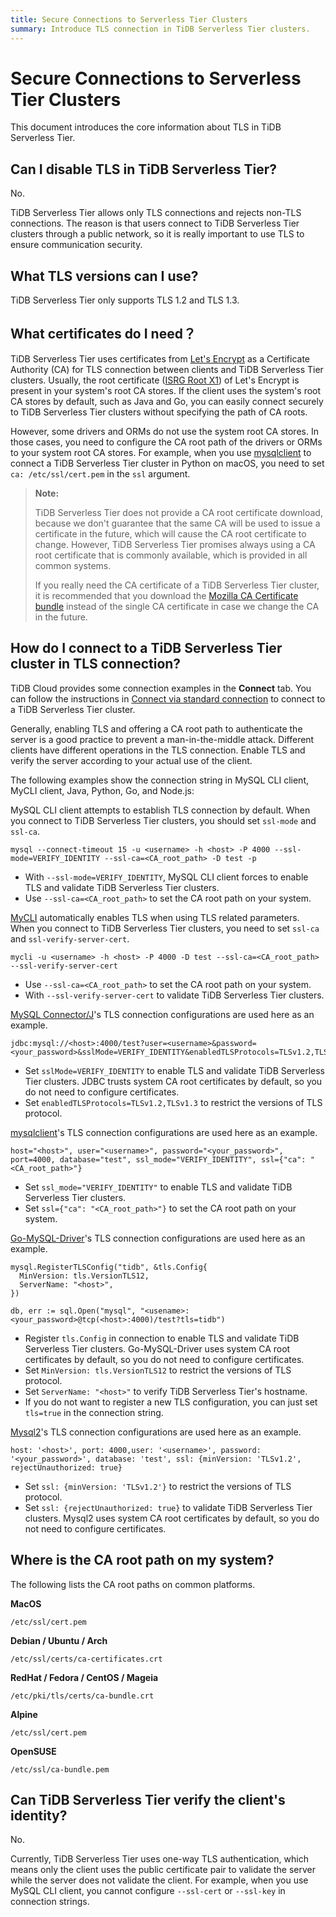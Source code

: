 ```yaml
---
title: Secure Connections to Serverless Tier Clusters
summary: Introduce TLS connection in TiDB Serverless Tier clusters.
---
```


# Secure Connections to Serverless Tier Clusters

This document introduces the core information about TLS in TiDB Serverless Tier.

## Can I disable TLS in TiDB Serverless Tier?

No.

TiDB Serverless Tier allows only TLS connections and rejects non-TLS connections. The reason is that users connect to TiDB Serverless Tier clusters through a public network, so it is really important to use TLS to ensure communication security.

## What TLS versions can I use?

TiDB Serverless Tier only supports TLS 1.2 and TLS 1.3. 

## What certificates do I need？

TiDB Serverless Tier uses certificates from [Let's Encrypt](https://letsencrypt.org/) as a Certificate Authority (CA) for TLS connection between clients and TiDB Serverless Tier clusters. Usually, the root certificate ([ISRG Root X1](https://letsencrypt.org/certs/isrgrootx1.pem.txt)) of Let's Encrypt is present in your system's root CA stores. If the client uses the system's root CA stores by default, such as Java and Go, you can easily connect securely to TiDB Serverless Tier clusters without specifying the path of CA roots.

However, some drivers and ORMs do not use the system root CA stores. In those cases, you need to configure the CA root path of the drivers or ORMs to your system root CA stores. For example, when you use [mysqlclient](https://github.com/PyMySQL/mysqlclient) to connect a TiDB Serverless Tier cluster in Python on macOS, you need to set `ca: /etc/ssl/cert.pem` in the `ssl` argument.

> **Note:**
> 
> TiDB Serverless Tier does not provide a CA root certificate download, because we don't guarantee that the same CA will be used to issue a certificate in the future, which will cause the CA root certificate to change. 
> However, TiDB Serverless Tier promises always using a CA root certificate that is commonly available, which is provided in all common systems. 
> 
> If you really need the CA certificate of a TiDB Serverless Tier cluster, it is recommended that you download the [Mozilla CA Certificate bundle](https://curl.se/docs/caextract.html) instead of the single CA certificate in case we change the CA in the future.

## How do I connect to a TiDB Serverless Tier cluster in TLS connection?

TiDB Cloud provides some connection examples in the **Connect** tab. You can follow the instructions in [Connect via standard connection](/tidb-cloud/connect-to-tidb-cluster.md#connect-via-standard-connection) to connect to a TiDB Serverless Tier cluster.

Generally, enabling TLS and offering a CA root path to authenticate the server is a good practice to prevent a man-in-the-middle attack. Different clients have different operations in the TLS connection. Enable TLS and verify the server according to your actual use of the client.

The following examples show the connection string in MySQL CLI client, MyCLI client, Java, Python, Go, and Node.js:

<SimpleTab>
<div label="MySQL CLI client">

MySQL CLI client attempts to establish TLS connection by default. When you connect to TiDB Serverless Tier clusters, you should set `ssl-mode` and `ssl-ca`.

```shell
mysql --connect-timeout 15 -u <username> -h <host> -P 4000 --ssl-mode=VERIFY_IDENTITY --ssl-ca=<CA_root_path> -D test -p
```

- With `--ssl-mode=VERIFY_IDENTITY`, MySQL CLI client forces to enable TLS and validate TiDB Serverless Tier clusters.
- Use `--ssl-ca=<CA_root_path>` to set the CA root path on your system.

</div>

<div label="MyCLI Client">

[MyCLI](https://www.mycli.net/) automatically enables TLS when using TLS related parameters. When you connect to TiDB Serverless Tier clusters, you need to set `ssl-ca` and `ssl-verify-server-cert`.

```shell
mycli -u <username> -h <host> -P 4000 -D test --ssl-ca=<CA_root_path> --ssl-verify-server-cert
```

- Use `--ssl-ca=<CA_root_path>` to set the CA root path on your system.
- With `--ssl-verify-server-cert` to validate TiDB Serverless Tier clusters.

</div>

<div label="Java">

[MySQL Connector/J](https://dev.mysql.com/doc/connector-j/8.0/en/)'s TLS connection configurations are used here as an example.

```
jdbc:mysql://<host>:4000/test?user=<username>&password=<your_password>&sslMode=VERIFY_IDENTITY&enabledTLSProtocols=TLSv1.2,TLSv1.3
```

- Set `sslMode=VERIFY_IDENTITY` to enable TLS and validate TiDB Serverless Tier clusters. JDBC trusts system CA root certificates by default, so you do not need to configure certificates.
- Set `enabledTLSProtocols=TLSv1.2,TLSv1.3` to restrict the versions of TLS protocol.

</div>

<div label="Python">

[mysqlclient](https://pypi.org/project/mysqlclient/)'s TLS connection configurations are used here as an example.

```
host="<host>", user="<username>", password="<your_password>", port=4000, database="test", ssl_mode="VERIFY_IDENTITY", ssl={"ca": "<CA_root_path>"}
```

- Set `ssl_mode="VERIFY_IDENTITY"` to enable TLS and validate TiDB Serverless Tier clusters.
- Set `ssl={"ca": "<CA_root_path>"}` to set the CA root path on your system.

</div>

<div label="Go">

[Go-MySQL-Driver](https://github.com/go-sql-driver/mysql)'s TLS connection configurations are used here as an example.

```
mysql.RegisterTLSConfig("tidb", &tls.Config{
  MinVersion: tls.VersionTLS12,
  ServerName: "<host>",
})

db, err := sql.Open("mysql", "<usename>:<your_password>@tcp(<host>:4000)/test?tls=tidb")
```

- Register `tls.Config` in connection to enable TLS and validate TiDB Serverless Tier clusters. Go-MySQL-Driver uses system CA root certificates by default, so you do not need to configure certificates.
- Set `MinVersion: tls.VersionTLS12` to restrict the versions of TLS protocol.
- Set `ServerName: "<host>"` to verify TiDB Serverless Tier's hostname.
- If you do not want to register a new TLS configuration, you can just set `tls=true` in the connection string.

</div>

<div label="Node.js">

[Mysql2](https://www.npmjs.com/package/mysql2)'s TLS connection configurations are used here as an example.

```
host: '<host>', port: 4000,user: '<username>', password: '<your_password>', database: 'test', ssl: {minVersion: 'TLSv1.2', rejectUnauthorized: true}
```

- Set `ssl: {minVersion: 'TLSv1.2'}` to restrict the versions of TLS protocol. 
- Set `ssl: {rejectUnauthorized: true}` to validate TiDB Serverless Tier clusters. Mysql2 uses system CA root certificates by default, so you do not need to configure certificates.

</div>
</SimpleTab>

## Where is the CA root path on my system?

The following lists the CA root paths on common platforms.

**MacOS**

```
/etc/ssl/cert.pem
```

**Debian / Ubuntu / Arch**
```
/etc/ssl/certs/ca-certificates.crt
```

**RedHat / Fedora / CentOS / Mageia**

```
/etc/pki/tls/certs/ca-bundle.crt
```

**Alpine**

```
/etc/ssl/cert.pem
```

**OpenSUSE**

```
/etc/ssl/ca-bundle.pem
```

## Can TiDB Serverless Tier verify the client's identity?

No.

Currently, TiDB Serverless Tier uses one-way TLS authentication, which means only the client uses the public certificate pair to validate the server while the server does not validate the client. For example, when you use MySQL CLI client, you cannot configure `--ssl-cert` or `--ssl-key` in connection strings.